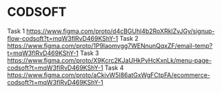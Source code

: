 # CODSOFT
Task 1 
https://www.figma.com/proto/d4cBGUhl4b2RoXRklZvJGy/signup-flow-codsoft?t=mqW3flRvD469KShY-1 
Task 2
https://www.figma.com/proto/1P9laomygg7WENnunQqxZF/email-temp?t=mqW3flRvD469KShY-1
Task 3
https://www.figma.com/proto/X9Kcrc2KJaUHkPvHcKxnLk/menu-page-codsoft?t=mqW3flRvD469KShY-1
Task 4
https://www.figma.com/proto/aCkivW5I86atGxWgFCtpFA/ecommerce-codsoft?t=mqW3flRvD469KShY-1

